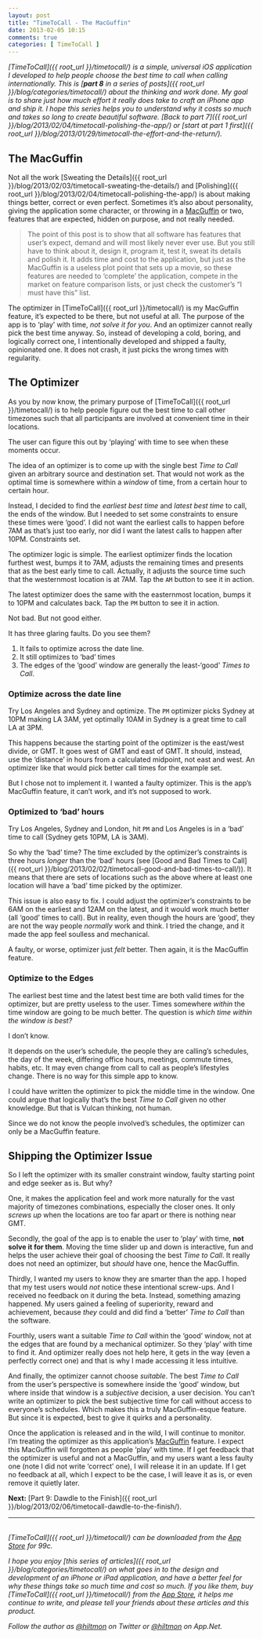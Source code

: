 ```yaml
---
layout: post
title: "TimeToCall - The MacGuffin"
date: 2013-02-05 10:15
comments: true
categories: [ TimeToCall ]
---
```


*[TimeToCall]({{ root_url }}/timetocall/) is a simple, universal iOS application I developed to help people choose the best time to call when calling internationally. This is [**part 8** in a series of posts]({{ root_url }}/blog/categories/timetocall/) about the thinking and work done. My goal is to share just how much effort it really does take to craft an iPhone app and ship it. I hope this series helps you to understand why it costs so much and takes so long to create beautiful software. [Back to part 7]({{ root_url }}/blog/2013/02/04/timetocall-polishing-the-app/) or [start at part 1 first]({{ root_url }}/blog/2013/01/29/timetocall-the-effort-and-the-return/).*

## The MacGuffin

Not all the work [Sweating the Details]({{ root_url }}/blog/2013/02/03/timetocall-sweating-the-details/) and [Polishing]({{ root_url }}/blog/2013/02/04/timetocall-polishing-the-app/) is about making things better, correct or even perfect. Sometimes it’s also about personality, giving the application some character, or throwing in a [MacGuffin](http://en.wikipedia.org/wiki/MacGuffin) or two, features that are expected, hidden on purpose, and not really needed. 

> The point of this post is to show that all software has features that user’s expect, demand and will most likely never ever use. But you still have to think about it, design it, program it, test it, sweat its details and polish it. It adds time and cost to the application, but just as the MacGuffin is a useless plot point that sets up a movie, so these features are needed to ‘complete’ the application, compete in the market on feature comparison lists, or just check the customer’s “I must have this” list.

The optimizer in [TimeToCall]({{ root_url }}/timetocall/) is my MacGuffin feature, it’s expected to be there, but not useful at all. The purpose of the app is to ‘play’ with time, *not solve it for you*. And an optimizer cannot really pick the best time anyway. So, instead of developing a cold, boring, and logically correct one, I intentionally developed and shipped a faulty, opinionated one. It does not crash, it just picks the wrong times with regularity.

## The Optimizer

As you by now know, the primary purpose of [TimeToCall]({{ root_url }}/timetocall/) is to help people figure out the best time to call other timezones such that all participants are involved at convenient time in their locations.

The user can figure this out by ‘playing’ with time to see when these moments occur.

The idea of an optimizer is to come up with the single best *Time to Call* given an arbitrary source and destination set. That would not work as the optimal time is somewhere within a *window* of time, from a certain hour to certain hour.

Instead, I decided to find the *earliest best time* and *latest best time* to call, the ends of the window. But I needed to set some constraints to ensure these times were ‘good’. I did not want the earliest calls to happen before 7AM as that’s just too early, nor did I want the latest calls to happen after 10PM. Constraints set.

The optimizer logic is simple. The earliest optimizer finds the location furthest west, bumps it to 7AM, adjusts the remaining times and presents that as the best early time to call. Actually, it adjusts the source time such that the westernmost location is at 7AM. Tap the `AM` button to see it in action.

The latest optimizer does the same with the easternmost location, bumps it to 10PM and calculates back. Tap the `PM` button to see it in action.

Not bad. But not good either.

It has three glaring faults. Do you see them?

1. It fails to optimize across the date line.
2. It still optimizes to ‘bad’ times
3. The edges of the ‘good’ window are generally the least-‘good’ *Times to Call*.

### Optimize across the date line

Try Los Angeles and Sydney and optimize. The `PM` optimizer picks Sydney at 10PM making LA 3AM, yet optimally 10AM in Sydney is a great time to call LA at 3PM.

This happens because the starting point of the optimizer is the east/west divide, or GMT. It goes west of GMT and east of GMT. It should, instead, use the ‘distance’ in hours from a calculated midpoint, not east and west. An optimizer like that would pick better call times for the example set.

But I chose not to implement it. I wanted a faulty optimizer. This is the app’s MacGuffin feature, it can’t work, and it’s not supposed to work.

### Optimized to ‘bad’ hours

Try Los Angeles, Sydney and London, hit `PM` and Los Angeles is in a  ‘bad’ time to call (Sydney gets 10PM, LA is 3AM).

So why the ‘bad’ time? The time excluded by the optimizer’s constraints is three hours *longer* than the ‘bad’ hours (see [Good and Bad Times to Call]({{ root_url }}/blog/2013/02/02/timetocall-good-and-bad-times-to-call/)). It means that there are sets of locations such as the above where at least one location will have a ‘bad’ time picked by the optimizer.

This issue is also easy to fix. I could adjust the optimizer’s constraints to be 6AM on the earliest and 12AM on the latest, and it would work much better (all ‘good’ times to call). But in reality, even though the hours are ‘good’, they are not the way people *normally* work and think. I tried the change, and it made the app feel soulless and mechanical. 

A faulty, or worse, optimizer just *felt* better. Then again, it is the MacGuffin feature.

### Optimize to the Edges

The earliest best time and the latest best time are both valid times for the optimizer, but are pretty useless to the user. Times somewhere *within* the time window are going to be much better. The question is *which time within the window is best?*

I don’t know.

It depends on the user’s schedule, the people they are calling’s schedules, the day of the week, differing office hours, meetings, commute times, habits, etc. It may even change from call to call as people’s lifestyles change. There is no way for this simple app to know.

I could have written the optimizer to pick the middle time in the window. One could argue that logically that’s the best *Time to Call* given no other knowledge. But that is Vulcan thinking, not human.

Since we do not know the people involved’s schedules, the optimizer can only be a MacGuffin feature.

## Shipping the Optimizer Issue

So I left the optimizer with its smaller constraint window, faulty starting point and edge seeker as is. But why?

One, it makes the application feel and work more naturally for the vast majority of timezones combinations, especially the closer ones. It only *screws up* when the locations are too far apart or there is nothing near GMT.

Secondly, the goal of the app is to enable the user to ‘play’ with time, **not solve it for them**. Moving the time slider up and down is interactive, fun and helps the user achieve their goal of choosing the best *Time to Call*. It really does not need an optimizer, but *should* have one, hence the MacGuffin.

Thirdly, I wanted my users to know they are smarter than the app. I hoped that my test users would *not* notice these intentional screw-ups. And I received no feedback on it during the beta. Instead, something amazing happened. My users gained a feeling of superiority, reward and achievement, because *they* could and did find a ‘better’ *Time to Call*  than the software.

Fourthly, users want a suitable *Time to Call* within the ‘good’ window, not at the edges that are found by a mechanical optimizer. So they ‘play’ with time to find it. And optimizer really does not help here, it gets in the way (even a perfectly correct one) and that is why I made accessing it less intuitive.

And finally, the optimizer cannot choose *suitable*. The best *Time to Call* from the user’s perspective is somewhere inside the ‘good’ window, but where inside that window is a *subjective* decision, a user decision. You can’t write an optimizer to pick the best subjective time for call without access to everyone’s schedules. Which makes this a truly MacGuffin-esque feature. But since it is expected, best to give it quirks and a personality.

Once the application is released and in the wild, I will continue to monitor. I’m treating the optimizer as this application’s [MacGuffin](http://en.wikipedia.org/wiki/MacGuffin) feature.  I expect this MacGuffin will forgotten as people ‘play’ with time. If I get feedback that the optimizer is useful and not a MacGuffin, and my users want a less faulty one (note I did not write ‘correct’ one), I will release it in an update. If I get no feedback at all, which I expect to be the case, I will leave it as is, or even remove it quietly later.

**Next:** [Part 9: Dawdle to the Finish]({{ root_url }}/blog/2013/02/06/timetocall-dawdle-to-the-finish/).

---
&nbsp;  
*[TimeToCall]({{ root_url }}/timetocall/) can be downloaded from the [App Store](https://itunes.apple.com/us/app/timetocall/id596429979?ls=1&mt=8) for 99c.*

*I hope you enjoy [this series of articles]({{ root_url }}/blog/categories/timetocall/) on what goes in to the design and development of an iPhone or iPad application, and have a better feel for why these things take so much time and cost so much. If you like them, buy [TimeToCall]({{ root_url }}/timetocall/) from the [App Store](https://itunes.apple.com/us/app/timetocall/id596429979?ls=1&mt=8), it helps me continue to write, and please tell your friends about these articles and this product.*

*Follow the author as [@hiltmon](http://twitter.com/hiltmon) on Twitter or [@hiltmon](http://alpha.app.net/hiltmon) on App.Net.*
